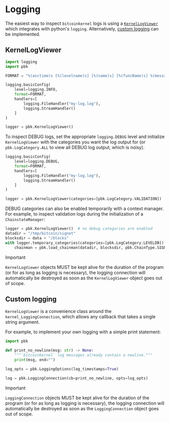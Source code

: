 # Logging

The easiest way to inspect `bitcoinkernel` logs is using a
[`KernelLogViewer`](#kernellogviewer) which integrates with python's
`logging`. Alternatively, [custom logging](#custom-logging) can be
implemented.

## KernelLogViewer

```py
import logging
import pbk

FORMAT = "%(asctime)s [%(levelname)s] [%(name)s] [%(funcName)s] %(message)s"

logging.basicConfig(
    level=logging.INFO,
    format=FORMAT,
    handlers=[
        logging.FileHandler("my-log.log"),
        logging.StreamHandler()
    ]
)

logger = pbk.KernelLogViewer()
```

To inspect DEBUG logs, set the appropriate `logging.DEBUG` level and
initialize `KernelLogViewer` with the categories you want the log output
for (or `pbk.LogCategory.ALL` to view all DEBUG log output, which is noisy).

```py
logging.basicConfig(
    level=logging.DEBUG,
    format=FORMAT,
    handlers=[
        logging.FileHandler("my-log.log"),
        logging.StreamHandler()
    ]
)

logger = pbk.KernelLogViewer(categories=[pbk.LogCategory.VALIDATION])
```

DEBUG categories can also be enabled temporarily with a context manager.
For example, to inspect validation logs during the initialization of
a `ChainstateManager`:

```py
logger = pbk.KernelLogViewer()  # no debug categories are enabled
datadir = "/tmp/bitcoin/signet"
blocksdir = data + "/blocks"
with logger.temporary_categories(categories=[pbk.LogCategory.LEVELDB]):
    chainman = pbk.load_chainman(datadir, blocksdir, pbk.ChainType.SIGNET)
```

> [!IMPORTANT]
> `KernelLogViewer` objects MUST be kept alive for the
> duration of the program (or for as long as logging is necessary), the
> logging connection will automatically be destroyed as soon as the
> `KernelLogViewer` object goes out of scope.

## Custom logging

`KernelLogViewer` is a convenience class around the
`kernel_LoggingConnection`, which allows any callback that takes a
single string argument.

For example, to implement your own logging with a simple print
statement:


```py
import pbk

def print_no_newline(msg: str) -> None:
    """`bitcoinkernel` log messages already contain a newline."""
    print(msg, end="")

log_opts = pbk.LoggingOptions(log_timestamps=True)

log = pbk.LoggingConnection(cb=print_no_newline, opts=log_opts)
```

> [!IMPORTANT]
> `LoggingConnection` objects MUST be kept alive for the
> duration of the program (or for as long as logging is necessary), the
> logging connection will automatically be destroyed as soon as the
> `LoggingConnection` object goes out of scope.
